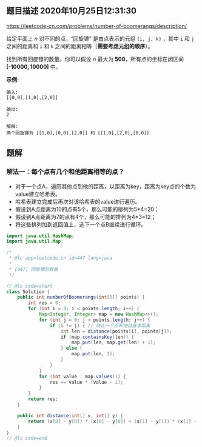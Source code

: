 ## 题目描述	2020年10月25日12:31:30

https://leetcode-cn.com/problems/number-of-boomerangs/description/

给定平面上 *n* 对不同的点，“回旋镖” 是由点表示的元组 `(i, j, k)` ，其中 `i` 和 `j` 之间的距离和 `i` 和 `k` 之间的距离相等（**需要考虑元组的顺序**）。

找到所有回旋镖的数量。你可以假设 *n* 最大为 **500**，所有点的坐标在闭区间 **[-10000, 10000]** 中。

**示例:**

```
输入:
[[0,0],[1,0],[2,0]]

输出:
2

解释:
两个回旋镖为 [[1,0],[0,0],[2,0]] 和 [[1,0],[2,0],[0,0]]
```

## 题解

### 解法一：每个点有几个和他距离相等的点？

- 对于一个点A，遍历其他点到他的距离，以距离为key，距离为key点的个数为value建立哈希表。
- 哈希表建立完成后再次对该哈希表的value进行遍历。
- 假设到A点距离为10的点有5个，那么可能的排列为5*4=20；
- 假设到A点距离为7的点有4个，那么可能的排列为4*3=12；
- 将这些排列加到返回值上，选下一个点B继续进行循环。

```java
import java.util.HashMap;
import java.util.Map;

/*
 * @lc app=leetcode.cn id=447 lang=java
 *
 * [447] 回旋镖的数量
 */

// @lc code=start
class Solution {
    public int numberOfBoomerangs(int[][] points) {
        int res = 0;
        for (int i = 0; i < points.length; i++) {
            Map<Integer, Integer> map = new HashMap<>();
            for (int j = 0; j < points.length; j++) {
                if (i != j) { // 防止一个点和他自身求距离
                    int len = distance(points[i], points[j]);
                    if (map.containsKey(len)) {
                        map.put(len, map.get(len) + 1);
                    } else {
                        map.put(len, 1);
                    }
                }
            }
            for (int value : map.values()) {
                res += value * (value - 1);
            }
        }
        return res;
    }

    public int distance(int[] x, int[] y) {
        return (x[0] - y[0]) * (x[0] - y[0]) + (x[1] - y[1]) * (x[1] - y[1]);
    }
}
// @lc code=end

```


